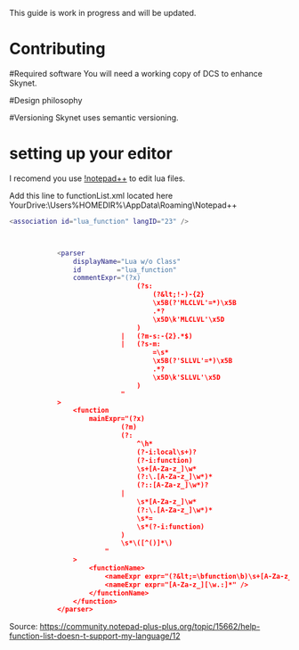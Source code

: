 This guide is work in progress and will be updated.

# Contributing

#Required software
You will need a working copy of DCS to enhance Skynet.

#Design philosophy

#Versioning
Skynet uses semantic versioning.

# setting up your editor
I recomend you use [!notepad++](https://notepad-plus-plus.org/downloads/) to edit lua files.

Add this line to functionList.xml located here YourDrive:\Users\%HOMEDIR%\AppData\Roaming\Notepad++

```lua
<association id="lua_function" langID="23" />
```

```lua


			<parser
				displayName="Lua w/o Class"
				id         ="lua_function"
				commentExpr="(?x)                                               # free-spacing (see `RegEx - Pattern Modifiers`)
								(?s:                                            # Multi Line Comment
									(?&lt;!-)-{2}                               # - start-of-comment indicator with
									\x5B(?'MLCLVL'=*)\x5B                       #   ...specific level
									.*?                                         # - whatever, until
									\x5D\k'MLCLVL'\x5D                          # - end-of-comment indicator of equal level
								)
							|	(?m-s:-{2}.*$)                                  # Single Line Comment
							|	(?s-m:                                          # String Literal
									=\s*
									\x5B(?'SLLVL'=*)\x5B                        # - start-of-string indicator with specific level
									.*?                                         # - whatever, until
									\x5D\k'SLLVL'\x5D                           # - end-of-string indicator of equal level
								)
							"
			>
				<function
					mainExpr="(?x)                                              # free-spacing (see `RegEx - Pattern Modifiers`)
							(?m)                                                # ^ and $ match at line-breaks
							(?:
								^\h*                                            # optional leading white-space at start-of-line
								(?-i:local\s+)?
								(?-i:function)
								\s+[A-Za-z_]\w*
								(?:\.[A-Za-z_]\w*)*
								(?::[A-Za-z_]\w*)?
							|
								\s*[A-Za-z_]\w*
								(?:\.[A-Za-z_]\w*)*
								\s*=
								\s*(?-i:function)
							)
							\s*\([^()]*\)
						"
				>
					<functionName>
						<nameExpr expr="(?&lt;=\bfunction\b)\s+[A-Za-z_][\w.:]*\s*\(|[A-Za-z_][\w.]*\s*=" />
						<nameExpr expr="[A-Za-z_][\w.:]*" />
					</functionName>
				</function>
			</parser>
```
Source: https://community.notepad-plus-plus.org/topic/15662/help-function-list-doesn-t-support-my-language/12